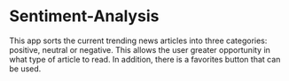 # Sentiment-Analysis
This app sorts the current trending news articles into three categories: positive, neutral or negative.  This allows the user greater opportunity in what type of article to read.  In addition, there is a favorites button that can be used. 
